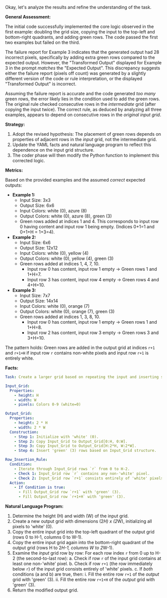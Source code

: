 Okay, let's analyze the results and refine the understanding of the task.

**General Assessment:**

The initial code successfully implemented the core logic observed in the first example: doubling the grid size, copying the input to the top-left and bottom-right quadrants, and adding green rows. The code passed the first two examples but failed on the third.

The failure report for Example 3 indicates that the generated output had 28 incorrect pixels, specifically by adding extra green rows compared to the expected output. However, the "Transformed Output" displayed for Example 3 in the prompt *matches* the "Expected Output". This discrepancy suggests either the failure report (pixels off count) was generated by a slightly different version of the code or rule interpretation, or the displayed "Transformed Output" is incorrect.

Assuming the failure report is accurate and the code generated *too many* green rows, the error likely lies in the condition used to add the green rows. The original rule checked consecutive rows in the *intermediate* grid (after copying the input twice). The correct rule, as deduced by analyzing all three examples, appears to depend on consecutive rows in the *original input grid*.

**Strategy:**

1.  Adopt the revised hypothesis: The placement of green rows depends on properties of adjacent rows in the *input* grid, not the intermediate grid.
2.  Update the YAML facts and natural language program to reflect this dependence on the input grid structure.
3.  The coder phase will then modify the Python function to implement this corrected logic.

**Metrics:**

Based on the provided examples and the assumed *correct* expected outputs:

*   **Example 1:**
    *   Input Size: 3x3
    *   Output Size: 6x6
    *   Input Colors: white (0), azure (8)
    *   Output Colors: white (0), azure (8), green (3)
    *   Green rows added at indices 1 and 4. This corresponds to input row 0 having content and input row 1 being empty. (Indices 0+1=1 and 0+1+H = 1+3=4).
*   **Example 2:**
    *   Input Size: 6x6
    *   Output Size: 12x12
    *   Input Colors: white (0), yellow (4)
    *   Output Colors: white (0), yellow (4), green (3)
    *   Green rows added at indices 1, 4, 7, 10.
        *   Input row 0 has content, input row 1 empty -> Green rows 1 and 1+H=7.
        *   Input row 3 has content, input row 4 empty -> Green rows 4 and 4+H=10.
*   **Example 3:**
    *   Input Size: 7x7
    *   Output Size: 14x14
    *   Input Colors: white (0), orange (7)
    *   Output Colors: white (0), orange (7), green (3)
    *   Green rows added at indices 1, 3, 8, 10.
        *   Input row 0 has content, input row 1 empty -> Green rows 1 and 1+H=8.
        *   Input row 2 has content, input row 3 empty -> Green rows 3 and 3+H=10.

The pattern holds: Green rows are added in the output grid at indices `r+1` and `r+1+H` if input row `r` contains non-white pixels and input row `r+1` is entirely white.

**Facts:**


```yaml
Task: Create a larger grid based on repeating the input and inserting specific colored rows.

Input_Grid:
  Properties:
    - height: H
    - width: W
    - pixels: Colors 0-9 (white=0)

Output_Grid:
  Properties:
    - height: 2 * H
    - width: 2 * W
  Construction:
    - Step 1: Initialize with 'white' (0).
    - Step 2: Copy Input_Grid to Output_Grid[0:H, 0:W].
    - Step 3: Copy Input_Grid to Output_Grid[H:2*H, W:2*W].
    - Step 4: Insert 'green' (3) rows based on Input_Grid structure.

Row_Insertion_Rule:
  Condition:
    - Iterate through Input_Grid rows `r` from 0 to H-2.
    - Check 1: Input_Grid row `r` contains any non-'white' pixel.
    - Check 2: Input_Grid row `r+1` consists entirely of 'white' pixels.
  Action:
    - If Condition is true:
      - Fill Output_Grid row `r+1` with 'green' (3).
      - Fill Output_Grid row `r+1+H` with 'green' (3).
```


**Natural Language Program:**

1.  Determine the height (H) and width (W) of the input grid.
2.  Create a new output grid with dimensions (2*H) x (2*W), initializing all pixels to 'white' (0).
3.  Copy the entire input grid into the top-left quadrant of the output grid (rows 0 to H-1, columns 0 to W-1).
4.  Copy the entire input grid again into the bottom-right quadrant of the output grid (rows H to 2*H-1, columns W to 2*W-1).
5.  Examine the *input* grid row by row: For each row index `r` from 0 up to H-2 (the second-to-last row):
    a. Check if row `r` of the input grid contains at least one non-'white' pixel.
    b. Check if row `r+1` (the row immediately below `r`) of the input grid consists entirely of 'white' pixels.
    c. If *both* conditions (a and b) are true, then:
        i. Fill the entire row `r+1` of the *output* grid with 'green' (3).
        ii. Fill the entire row `r+1+H` of the *output* grid with 'green' (3).
6.  Return the modified output grid.